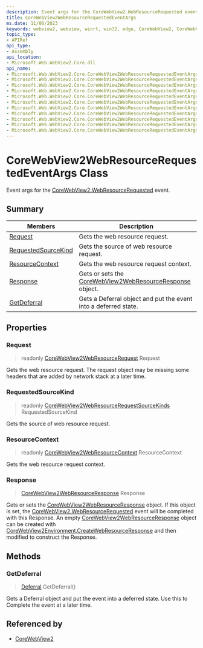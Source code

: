 ```yaml
---
description: Event args for the CoreWebView2.WebResourceRequested event.
title: CoreWebView2WebResourceRequestedEventArgs
ms.date: 11/06/2023
keywords: webview2, webview, winrt, win32, edge, CoreWebView2, CoreWebView2Controller, browser control, edge html, CoreWebView2WebResourceRequestedEventArgs
topic_type:
- APIRef
api_type:
- Assembly
api_location:
- Microsoft.Web.WebView2.Core.dll
api_name:
- Microsoft.Web.WebView2.Core.CoreWebView2WebResourceRequestedEventArgs
- Microsoft.Web.WebView2.Core.CoreWebView2WebResourceRequestedEventArgs.Request
- Microsoft.Web.WebView2.Core.CoreWebView2WebResourceRequestedEventArgs.RequestedSourceKind
- Microsoft.Web.WebView2.Core.CoreWebView2WebResourceRequestedEventArgs.ResourceContext
- Microsoft.Web.WebView2.Core.CoreWebView2WebResourceRequestedEventArgs.Response
- Microsoft.Web.WebView2.Core.CoreWebView2WebResourceRequestedEventArgs.GetDeferral
- Microsoft.Web.WebView2.Core.CoreWebView2WebResourceRequestedEventArgs.get_Request
- Microsoft.Web.WebView2.Core.CoreWebView2WebResourceRequestedEventArgs.get_RequestedSourceKind
- Microsoft.Web.WebView2.Core.CoreWebView2WebResourceRequestedEventArgs.get_ResourceContext
- Microsoft.Web.WebView2.Core.CoreWebView2WebResourceRequestedEventArgs.get_Response
- Microsoft.Web.WebView2.Core.CoreWebView2WebResourceRequestedEventArgs.put_Response
---
```


# CoreWebView2WebResourceRequestedEventArgs Class



Event args for the [CoreWebView2.WebResourceRequested](corewebview2.md#webresourcerequested) event.

## Summary

Members|Description
--|--
[Request](#request) | Gets the web resource request.
[RequestedSourceKind](#requestedsourcekind) | Gets the source of web resource request.
[ResourceContext](#resourcecontext) | Gets the web resource request context.
[Response](#response) | Gets or sets the [CoreWebView2WebResourceResponse](corewebview2webresourceresponse.md) object.
[GetDeferral](#getdeferral) | Gets a Deferral object and put the event into a deferred state.

## Properties

### Request

> readonly  [CoreWebView2WebResourceRequest](corewebview2webresourcerequest.md) Request

Gets the web resource request.
The request object may be missing some headers that are added by network stack at a later time.

### RequestedSourceKind

> readonly  [CoreWebView2WebResourceRequestSourceKinds](corewebview2webresourcerequestsourcekinds.md) RequestedSourceKind

Gets the source of web resource request.

### ResourceContext

> readonly  [CoreWebView2WebResourceContext](corewebview2webresourcecontext.md) ResourceContext

Gets the web resource request context.

### Response

>  [CoreWebView2WebResourceResponse](corewebview2webresourceresponse.md) Response

Gets or sets the [CoreWebView2WebResourceResponse](corewebview2webresourceresponse.md) object.
If this object is set, the [CoreWebView2.WebResourceRequested](corewebview2.md#webresourcerequested) event will be completed with this Response.
An empty [CoreWebView2WebResourceResponse](corewebview2webresourceresponse.md) object can be created with [CoreWebView2Environment.CreateWebResourceResponse](corewebview2environment.md#createwebresourceresponse) and then modified to construct the Response.



## Methods

### GetDeferral

> [Deferral](/uwp/api/Windows.Foundation.Deferral) GetDeferral()

Gets a Deferral object and put the event into a deferred state.
Use this to Complete the event at a later time.






## Referenced by

- [CoreWebView2](corewebview2.md)
